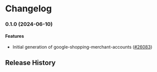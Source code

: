 # Changelog

### 0.1.0 (2024-06-10)

#### Features

* Initial generation of google-shopping-merchant-accounts ([#26083](https://github.com/googleapis/google-cloud-ruby/issues/26083)) 

## Release History

